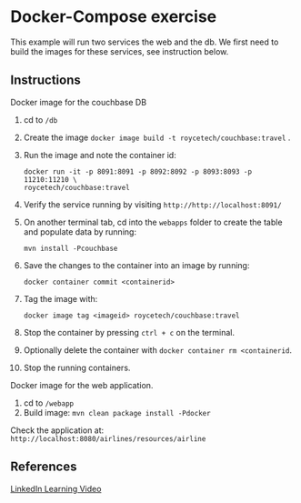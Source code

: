 # Docker-Compose exercise

This example will run two services the web and the db. We first need to build
the images for these services, see instruction below.

## Instructions

Docker image for the couchbase DB

1. cd to `/db`
2. Create the image `docker image build -t roycetech/couchbase:travel` .
3. Run the image and note the container id:

    ```shell
    docker run -it -p 8091:8091 -p 8092:8092 -p 8093:8093 -p 11210:11210 \
    roycetech/couchbase:travel
    ```

4. Verify the service running by visiting `http://http://localhost:8091/`
5. On another terminal tab, cd into the `webapps` folder to create the table and
 populate data by running:

    ```shell
    mvn install -Pcouchbase
    ```

6. Save the changes to the container into an image by running:

    ```shell
    docker container commit <containerid>

    ```

7. Tag the image with:

    ```shell
    docker image tag <imageid> roycetech/couchbase:travel
    ```

8. Stop the container by pressing `ctrl + c` on the terminal.

9. Optionally delete the container with `docker container rm <containerid`.

10. Stop the running containers.

Docker image for the web application.

1. cd to `/webapp`
2. Build image: `mvn clean package install -Pdocker`

Check the application at: `http://localhost:8080/airlines/resources/airline`

## References

[LinkedIn Learning Video](https://www.linkedin.com/learning/docker-for-java-developers/multicontainer-application-with-docker-compose?u=2105028)
